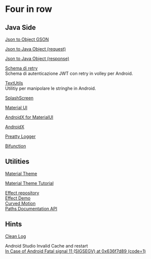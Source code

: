# Four in row

## Java Side

[Json to Object GSON](https://stackoverflow.com/questions/49562317/convert-java-object-to-jsonobject)

[Json to Java Object (request)](https://stackoverflow.com/questions/5571092/convert-object-to-json-in-android)

[Json to Java Object (response)](https://stackoverflow.com/questions/35210070/converting-jsonobject-to-java-object)

[Schema di retry](https://stackoverflow.com/questions/53958598/get-access-token-from-refresh-token-in-volley)  
Schema di autenticazione JWT con retry in volley per Android.

[TextUtils](https://developer.android.com/reference/android/text/TextUtils.html)  
Utilitiy per manipolare le stringhe in Android.

[SplashScreen](https://medium.com/swlh/splash-screen-in-android-8ab250e40190)

[Material UI](https://github.com/material-components/material-components-android/blob/master/docs/getting-started.md)

[AndroidX for MaterialUI](https://stackoverflow.com/questions/60506895/android-studio-3-6-1-error-this-project-uses-androidx-dependencies)

[AndroidX](https://developer.android.com/jetpack/guide)

[Preatty Logger](https://github.com/orhanobut/logger)

[Bifunction](https://mkyong.com/java8/java-8-bifunction-examples/)

## Utilities

[Material Theme](https://plugins.jetbrains.com/plugin/8006-material-theme-ui)

[Material Theme Tutorial](https://material.io/resources/tutorials#android-java)

[Effect repository](https://github.com/pratikishere/Androideverywhere-Resources/wiki/Android-Curved-Motion-or-Path-Animation)  
[Effect Demo](https://blog.stylingandroid.com/curved-motion-part-1/)  
[Curved Motion](https://blog.stylingandroid.com/curved-motion-part-2/)  
[Paths Documentation API](https://developer.android.com/reference/android/graphics/Path)

## Hints

[Clean Log](https://stackoverflow.com/questions/58557561/logcat-full-of-input-svinfo-flags-is-8-while-app-is-running)

Android Studio Invalid Cache and restart  
[In Case of Android Fatal signal 11 (SIGSEGV) at 0x636f7d89 (code=1)](https://stackoverflow.com/questions/17840521/android-fatal-signal-11-sigsegv-at-0x636f7d89-code-1-how-can-it-be-tracked)